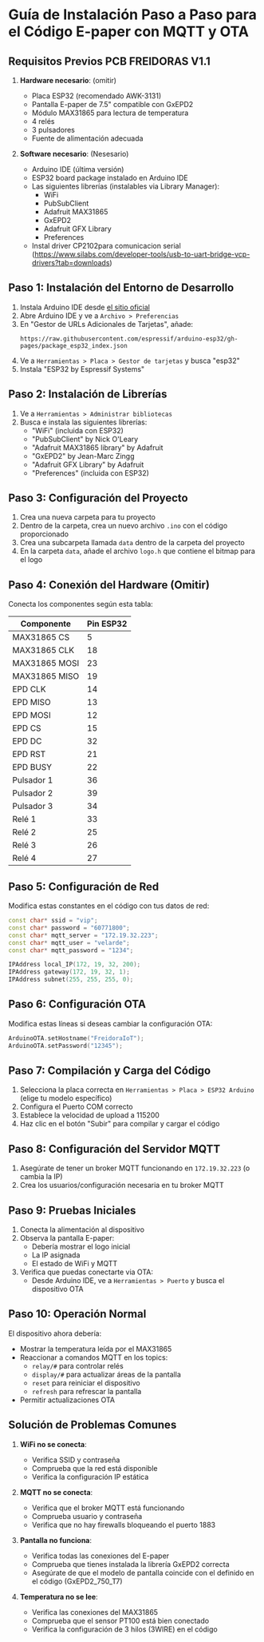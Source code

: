 # Guía de Instalación Paso a Paso para el Código E-paper con MQTT y OTA

## Requisitos Previos PCB FREIDORAS V1.1 
1. **Hardware necesario**: (omitir)
   - Placa ESP32 (recomendado AWK-3131)
   - Pantalla E-paper de 7.5" compatible con GxEPD2
   - Módulo MAX31865 para lectura de temperatura
   - 4 relés
   - 3 pulsadores
   - Fuente de alimentación adecuada

2. **Software necesario**: (Nesesario)
   - Arduino IDE (última versión)
   - ESP32 board package instalado en Arduino IDE
   - Las siguientes librerías (instalables via Library Manager):
     - WiFi
     - PubSubClient
     - Adafruit MAX31865
     - GxEPD2
     - Adafruit GFX Library
     - Preferences
   - Instal driver CP2102para comunicacion serial (https://www.silabs.com/developer-tools/usb-to-uart-bridge-vcp-drivers?tab=downloads)

## Paso 1: Instalación del Entorno de Desarrollo

1. Instala Arduino IDE desde [el sitio oficial](https://www.arduino.cc/en/software)
2. Abre Arduino IDE y ve a `Archivo > Preferencias`
3. En "Gestor de URLs Adicionales de Tarjetas", añade:
   ```
   https://raw.githubusercontent.com/espressif/arduino-esp32/gh-pages/package_esp32_index.json
   ```
4. Ve a `Herramientas > Placa > Gestor de tarjetas` y busca "esp32"
5. Instala "ESP32 by Espressif Systems"

## Paso 2: Instalación de Librerías

1. Ve a `Herramientas > Administrar bibliotecas`
2. Busca e instala las siguientes librerías:
   - "WiFi" (incluida con ESP32)
   - "PubSubClient" by Nick O'Leary
   - "Adafruit MAX31865 library" by Adafruit
   - "GxEPD2" by Jean-Marc Zingg
   - "Adafruit GFX Library" by Adafruit
   - "Preferences" (incluida con ESP32)

## Paso 3: Configuración del Proyecto

1. Crea una nueva carpeta para tu proyecto
2. Dentro de la carpeta, crea un nuevo archivo `.ino` con el código proporcionado
3. Crea una subcarpeta llamada `data` dentro de la carpeta del proyecto
4. En la carpeta `data`, añade el archivo `logo.h` que contiene el bitmap para el logo

## Paso 4: Conexión del Hardware (Omitir)

Conecta los componentes según esta tabla:

| Componente      | Pin ESP32 |
|-----------------|-----------|
| MAX31865 CS     | 5         |
| MAX31865 CLK    | 18        |
| MAX31865 MOSI   | 23        |
| MAX31865 MISO   | 19        |
| EPD CLK         | 14        |
| EPD MISO        | 13        |
| EPD MOSI        | 12        |
| EPD CS          | 15        |
| EPD DC          | 32        |
| EPD RST         | 21        |
| EPD BUSY        | 22        |
| Pulsador 1      | 36        |
| Pulsador 2      | 39        |
| Pulsador 3      | 34        |
| Relé 1          | 33        |
| Relé 2          | 25        |
| Relé 3          | 26        |
| Relé 4          | 27        |

## Paso 5: Configuración de Red

Modifica estas constantes en el código con tus datos de red:

```cpp
const char* ssid = "vip";
const char* password = "60771800";
const char* mqtt_server = "172.19.32.223";
const char* mqtt_user = "velarde";
const char* mqtt_password = "1234";

IPAddress local_IP(172, 19, 32, 200);
IPAddress gateway(172, 19, 32, 1);
IPAddress subnet(255, 255, 255, 0);
```

## Paso 6: Configuración OTA

Modifica estas líneas si deseas cambiar la configuración OTA:

```cpp
ArduinoOTA.setHostname("FreidoraIoT");
ArduinoOTA.setPassword("12345");
```

## Paso 7: Compilación y Carga del Código

1. Selecciona la placa correcta en `Herramientas > Placa > ESP32 Arduino` (elige tu modelo específico)
2. Configura el Puerto COM correcto
3. Establece la velocidad de upload a 115200
4. Haz clic en el botón "Subir" para compilar y cargar el código

## Paso 8: Configuración del Servidor MQTT

1. Asegúrate de tener un broker MQTT funcionando en `172.19.32.223` (o cambia la IP)
2. Crea los usuarios/configuración necesaria en tu broker MQTT

## Paso 9: Pruebas Iniciales

1. Conecta la alimentación al dispositivo
2. Observa la pantalla E-paper:
   - Debería mostrar el logo inicial
   - La IP asignada
   - El estado de WiFi y MQTT
3. Verifica que puedas conectarte via OTA:
   - Desde Arduino IDE, ve a `Herramientas > Puerto` y busca el dispositivo OTA

## Paso 10: Operación Normal

El dispositivo ahora debería:
- Mostrar la temperatura leída por el MAX31865
- Reaccionar a comandos MQTT en los topics:
  - `relay/#` para controlar relés
  - `display/#` para actualizar áreas de la pantalla
  - `reset` para reiniciar el dispositivo
  - `refresh` para refrescar la pantalla
- Permitir actualizaciones OTA

## Solución de Problemas Comunes

1. **WiFi no se conecta**:
   - Verifica SSID y contraseña
   - Comprueba que la red está disponible
   - Verifica la configuración IP estática

2. **MQTT no se conecta**:
   - Verifica que el broker MQTT está funcionando
   - Comprueba usuario y contraseña
   - Verifica que no hay firewalls bloqueando el puerto 1883

3. **Pantalla no funciona**:
   - Verifica todas las conexiones del E-paper
   - Comprueba que tienes instalada la librería GxEPD2 correcta
   - Asegúrate de que el modelo de pantalla coincide con el definido en el código (GxEPD2_750_T7)

4. **Temperatura no se lee**:
   - Verifica las conexiones del MAX31865
   - Comprueba que el sensor PT100 está bien conectado
   - Verifica la configuración de 3 hilos (3WIRE) en el código
